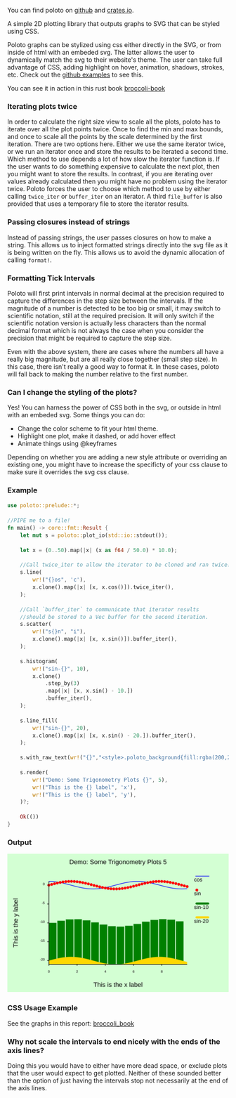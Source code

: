 
You can find poloto on [github](https://github.com/tiby312/poloto) and [crates.io](https://crates.io/crates/poloto).


A simple 2D plotting library that outputs graphs to SVG that can be styled using CSS.

Poloto graphs can be stylized using css either directly in the SVG, or from inside of html with an embeded svg. The latter allows the user to dynamically match the svg to their website's theme. The user can take full advantage of CSS, adding highlight on hover, animation, shadows, strokes, etc. Check out the [github examples](https://github.com/tiby312/poloto/tree/master/examples) to see this.

You can see it in action in this rust book [broccoli-book](https://tiby312.github.io/broccoli_report/)

### Iterating plots twice

In order to calculate the right size view to scale all the plots, poloto has to iterate over all the plot
points twice. Once to find the min and max bounds, and once to scale all the points by the scale determined
by the first iteration. There are two options here. Either we use the same iterator twice, or we run an iterator
once and store the results to be iterated a second time. Which method to use depends a lot of how slow
the iterator function is. If the user wants to do something expensive to calculate the next plot, then
you might want to store the results. In contrast, if you are iterating over values already calculated
then you might have no problem using the iterator twice. Poloto forces the user to choose which method to use
by either calling `twice_iter` or `buffer_iter` on an iterator. A third `file_buffer` is also provided that
uses a temporary file to store the iterator results.

### Passing closures instead of strings

Instead of passing strings, the user passes closures on how to make a string. This allows us to inject formatted strings directly into the svg file as it is being written on the fly. This allows us to avoid the dynamic allocation of calling `format!`.

### Formatting Tick Intervals

Poloto will first print intervals in normal decimal at the precision required to capture the differences
in the step size between the intervals. If the magnitude of a number is detected to be too big or small, it
may switch to scientific notation, still at the required precision. It will only switch if the scientific
notation version is actually less characters than the normal decimal format which is not always the case
when you consider the precision that might be required to capture the step size.

Even with the above system, there are cases where the numbers all have a really big magnitude, but
are all really close together (small step size). In this case, there isn't really a good way to format it.
In these cases, poloto will fall back to making the number relative to the first number.


### Can I change the styling of the plots?

Yes! You can harness the power of CSS both in the svg, or outside
in html with an embeded svg. Some things you can do:

 * Change the color scheme to fit your html theme.
 * Highlight one plot, make it dashed, or add hover effect
 * Animate things using @keyframes

Depending on whether you are adding a new style attribute or overriding
an existing one, you might have to increase the specificty of your css clause to make sure it overrides
the svg css clause.

### Example 

```rust
use poloto::prelude::*;

//PIPE me to a file!
fn main() -> core::fmt::Result {
    let mut s = poloto::plot_io(std::io::stdout());

    let x = (0..50).map(|x| (x as f64 / 50.0) * 10.0);

    //Call twice_iter to allow the iterator to be cloned and ran twice.
    s.line(
        wr!("{}os", 'c'),
        x.clone().map(|x| [x, x.cos()]).twice_iter(),
    );

    //Call `buffer_iter` to communicate that iterator results
    //should be stored to a Vec buffer for the second iteration.
    s.scatter(
        wr!("s{}n", "i"),
        x.clone().map(|x| [x, x.sin()]).buffer_iter(),
    );

    s.histogram(
        wr!("sin-{}", 10),
        x.clone()
            .step_by(3)
            .map(|x| [x, x.sin() - 10.])
            .buffer_iter(),
    );

    s.line_fill(
        wr!("sin-{}", 20),
        x.clone().map(|x| [x, x.sin() - 20.]).buffer_iter(),
    );

    s.with_raw_text(wr!("{}","<style>.poloto_background{fill:rgba(200,255,200,0.8);}</style>"));

    s.render(
        wr!("Demo: Some Trigonometry Plots {}", 5),
        wr!("This is the {} label", 'x'),
        wr!("This is the {} label", 'y'),
    )?;

    Ok(())
}

```

### Output


<img src="./assets/simple.svg" alt="demo">

### CSS Usage Example

See the graphs in this report: [broccoli_book](https://tiby312.github.io/broccoli_report/)


### Why not scale the intervals to end nicely with the ends of the axis lines?

Doing this you would have to either have more dead space, or exclude
plots that the user would expect to get plotted. Neither of these sounded
better than the option of just having the intervals stop not necessarily
at the end of the axis lines.

